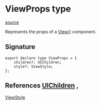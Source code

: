 # ViewProps type

[source](https://developers.meta.com/horizon-worlds/reference/2.0.0/ui_viewprops)

Represents the props of a [View()](/horizon-worlds/reference/2.0.0/ui_view) component.

## Signature

```
export declare type ViewProps = {
    children?: UIChildren;
    style?: ViewStyle;
};
```

## References [UIChildren](/horizon-worlds/reference/2.0.0/ui_uichildren) , 

[ViewStyle](/horizon-worlds/reference/2.0.0/ui_viewstyle)
